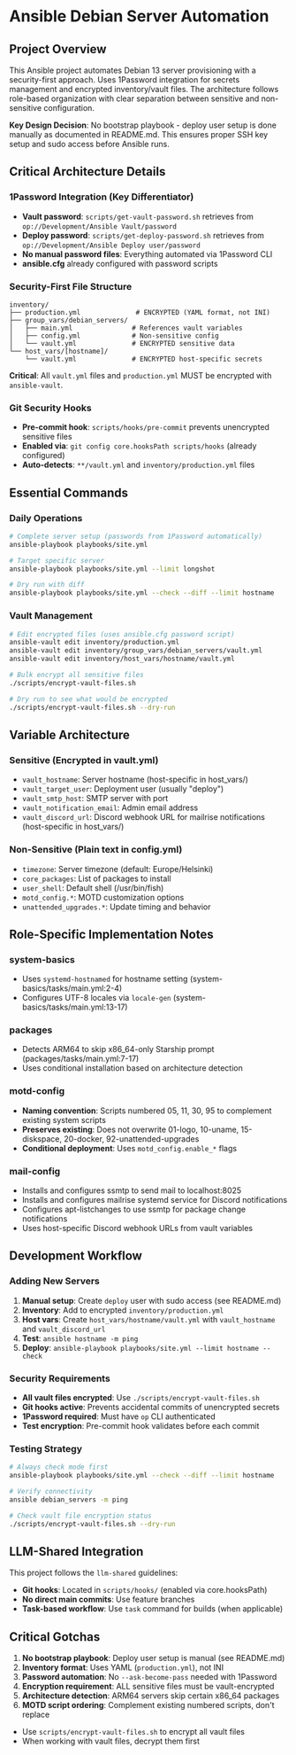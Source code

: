 # Ansible Debian Server Automation

## Project Overview

This Ansible project automates Debian 13 server provisioning with a security-first approach. Uses 1Password integration for secrets management and encrypted inventory/vault files. The architecture follows role-based organization with clear separation between sensitive and non-sensitive configuration.

**Key Design Decision**: No bootstrap playbook - deploy user setup is done manually as documented in README.md. This ensures proper SSH key setup and sudo access before Ansible runs.

## Critical Architecture Details

### 1Password Integration (Key Differentiator)

- **Vault password**: `scripts/get-vault-password.sh` retrieves from `op://Development/Ansible Vault/password`
- **Deploy password**: `scripts/get-deploy-password.sh` retrieves from `op://Development/Ansible Deploy user/password`
- **No manual password files**: Everything automated via 1Password CLI
- **ansible.cfg** already configured with password scripts

### Security-First File Structure

```plain
inventory/
├── production.yml              # ENCRYPTED (YAML format, not INI)
├── group_vars/debian_servers/
│   ├── main.yml               # References vault variables
│   ├── config.yml             # Non-sensitive config
│   └── vault.yml              # ENCRYPTED sensitive data
└── host_vars/[hostname]/
    └── vault.yml              # ENCRYPTED host-specific secrets
```

**Critical**: All `vault.yml` files and `production.yml` MUST be encrypted with `ansible-vault`.

### Git Security Hooks

- **Pre-commit hook**: `scripts/hooks/pre-commit` prevents unencrypted sensitive files
- **Enabled via**: `git config core.hooksPath scripts/hooks` (already configured)
- **Auto-detects**: `**/vault.yml` and `inventory/production.yml` files

## Essential Commands

### Daily Operations

```bash
# Complete server setup (passwords from 1Password automatically)
ansible-playbook playbooks/site.yml

# Target specific server
ansible-playbook playbooks/site.yml --limit longshot

# Dry run with diff
ansible-playbook playbooks/site.yml --check --diff --limit hostname
```

### Vault Management

```bash
# Edit encrypted files (uses ansible.cfg password script)
ansible-vault edit inventory/production.yml
ansible-vault edit inventory/group_vars/debian_servers/vault.yml
ansible-vault edit inventory/host_vars/hostname/vault.yml

# Bulk encrypt all sensitive files
./scripts/encrypt-vault-files.sh

# Dry run to see what would be encrypted
./scripts/encrypt-vault-files.sh --dry-run
```

## Variable Architecture

### Sensitive (Encrypted in vault.yml)

- `vault_hostname`: Server hostname (host-specific in host_vars/)
- `vault_target_user`: Deployment user (usually "deploy")  
- `vault_smtp_host`: SMTP server with port
- `vault_notification_email`: Admin email address
- `vault_discord_url`: Discord webhook URL for mailrise notifications (host-specific in host_vars/)

### Non-Sensitive (Plain text in config.yml)

- `timezone`: Server timezone (default: Europe/Helsinki)
- `core_packages`: List of packages to install
- `user_shell`: Default shell (/usr/bin/fish)
- `motd_config.*`: MOTD customization options
- `unattended_upgrades.*`: Update timing and behavior

## Role-Specific Implementation Notes

### system-basics

- Uses `systemd-hostnamed` for hostname setting (system-basics/tasks/main.yml:2-4)
- Configures UTF-8 locales via `locale-gen` (system-basics/tasks/main.yml:13-17)

### packages  

- Detects ARM64 to skip x86_64-only Starship prompt (packages/tasks/main.yml:7-17)
- Uses conditional installation based on architecture detection

### motd-config

- **Naming convention**: Scripts numbered 05, 11, 30, 95 to complement existing system scripts
- **Preserves existing**: Does not overwrite 01-logo, 10-uname, 15-diskspace, 20-docker, 92-unattended-upgrades
- **Conditional deployment**: Uses `motd_config.enable_*` flags

### mail-config

- Installs and configures ssmtp to send mail to localhost:8025
- Installs and configures mailrise systemd service for Discord notifications
- Configures apt-listchanges to use ssmtp for package change notifications
- Uses host-specific Discord webhook URLs from vault variables

## Development Workflow

### Adding New Servers

1. **Manual setup**: Create `deploy` user with sudo access (see README.md)
2. **Inventory**: Add to encrypted `inventory/production.yml`
3. **Host vars**: Create `host_vars/hostname/vault.yml` with `vault_hostname` and `vault_discord_url`
4. **Test**: `ansible hostname -m ping`
5. **Deploy**: `ansible-playbook playbooks/site.yml --limit hostname --check`

### Security Requirements

- **All vault files encrypted**: Use `./scripts/encrypt-vault-files.sh`
- **Git hooks active**: Prevents accidental commits of unencrypted secrets
- **1Password required**: Must have `op` CLI authenticated
- **Test encryption**: Pre-commit hook validates before each commit

### Testing Strategy

```bash
# Always check mode first
ansible-playbook playbooks/site.yml --check --diff --limit hostname

# Verify connectivity
ansible debian_servers -m ping

# Check vault file encryption status
./scripts/encrypt-vault-files.sh --dry-run
```

## LLM-Shared Integration

This project follows the `llm-shared` guidelines:

- **Git hooks**: Located in `scripts/hooks/` (enabled via core.hooksPath)
- **No direct main commits**: Use feature branches
- **Task-based workflow**: Use `task` command for builds (when applicable)

## Critical Gotchas

1. **No bootstrap playbook**: Deploy user setup is manual (see README.md)
2. **Inventory format**: Uses YAML (`production.yml`), not INI
3. **Password automation**: No `--ask-become-pass` needed with 1Password
4. **Encryption requirement**: ALL sensitive files must be vault-encrypted
5. **Architecture detection**: ARM64 servers skip certain x86_64 packages
6. **MOTD script ordering**: Complement existing numbered scripts, don't replace

- Use `scripts/encrypt-vault-files.sh` to encrypt all vault files
- When working with vault files, decrypt them first
